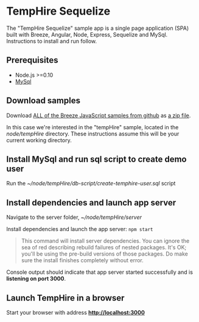 # TempHire Sequelize
The "TempHire Sequelize" sample app is a single page application (SPA) built with Breeze, Angular, Node, Express, Sequelize and MySql. Instructions to install and run follow.

## Prerequisites
* Node.js >=0.10
* [MySql](http://www.mysql.com)

## Download samples

Download [ALL of the Breeze JavaScript samples from github](https://github.com/Breeze/breeze.js.samples "breeze.js.samples on github")
as [a zip file](https://github.com/Breeze/breeze.js.samples/archive/master.zip "breeze.js.samples zip file").

In this case we're interested in the "tempHire" sample, located in the *node/tempHire* directory.
These instructions assume this will be your current working directory.

## Install MySql and run sql script to create demo user

Run the *~/node/tempHire/db-script/create-temphire-user.sql* script

## Install dependencies and launch app server

Navigate to the server folder, *~/node/tempHire/server*

Install dependencies and launch the app server: `npm start`

>This command will install server dependencies. You can ignore the sea of red describing rebuild failures  of nested packages. It's OK; you'll be using the pre-build versions of those packages. Do make sure the install finishes completely without error.

Console output should indicate that app server started successfully and is **listening on port 3000**.

## Launch TempHire in a browser

Start your browser with address [**http://localhost:3000**](http://localhost:3000)